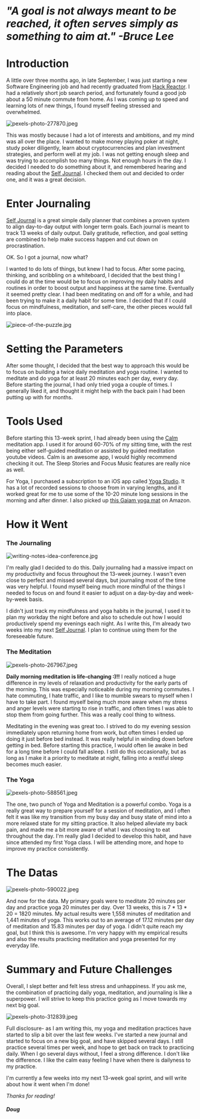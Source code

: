 # *"A goal is not always meant to be reached, it often serves simply as something to aim at." -Bruce Lee*

# Introduction

A little over three months ago, in late September, I was just starting a new Software Engineering job and had recently graduated from [Hack Reactor](www.hackreactor.com).  I had a relatively short job search period, and fortunately found a good job about a 50 minute commute from home.  As I was coming up to speed and learning lots of new things, I found myself feeling stressed and overwhelmed.  

![pexels-photo-277870.jpeg](https://steemitimages.com/DQmYFqAbwNLmtfWExm9ueiuNrFBe9XAxoMkabC8pcMbPJhT/pexels-photo-277870.jpeg)

This was mostly because I had a lot of interests and ambitions, and my mind was all over the place.  I wanted to make money playing poker at night, study poker diligently, learn about cryptocurrencies and plan investment strategies, and perform well at my job.  I was not getting enough sleep and was trying to accomplish too many things.  Not enough hours in the day.  I decided I needed to do something about it, and remembered hearing and reading about the [Self Journal](http://bestself.co?rfsn=768819.c8b8c5).  I checked them out and decided to order one, and it was a great decision.


# Enter Journaling

[Self Journal](http://bestself.co?rfsn=768819.c8b8c5) is a great simple daily planner that combines a proven system to align day-to-day output with longer term goals.  Each journal is meant to track 13 weeks of daily output.  Daily gratitude, reflection, and goal setting are combined to help make success happen and cut down on procrastination.

OK.  So I got a journal, now what?  

I wanted to do lots of things, but knew I had to focus.  After some pacing, thinking, and scribbling on a whiteboard, I decided that the best thing I could do at the time would be to focus on improving my daily habits and routines in order to boost output and happiness at the same time.  Eventually it seemed pretty clear.  I had been meditating on and off for a while, and had been trying to make it a daily habit for some time.  I decided that if I could focus on mindfulness, meditation, and self-care, the other pieces would fall into place.

![piece-of-the-puzzle.jpg](https://steemitimages.com/DQmTGMVigBTXosRX2iXEgY7GJn8VxXPCPbUN15whxVQNBsp/piece-of-the-puzzle.jpg)

# Setting the Parameters 

After some thought, I decided that the best way to approach this would be to focus on building a twice daily meditation and yoga routine.  I wanted to meditate and do yoga for at least 20 minutes each per day, every day.  Before starting the journal, I had only tried yoga a couple of times.  I generally liked it, and thought it might help with the back pain I had been putting up with for months.  

# Tools Used

Before starting this 13-week sprint, I had already been using the [Calm](www.calm.com) meditation app.  I used it for around 60-70% of my sitting time, with the rest being either self-guided meditation or assisted by guided meditation youtube videos.  Calm is an awesome app, I would highly recommend checking it out.  The Sleep Stories and Focus Music features are really nice as well. 

For Yoga, I purchased a subscription to an iOS app called [Yoga Studio](https://www.gaiam.com/pages/yoga-studio-app).  It has a lot of recorded sessions to choose from in varying lengths, and it worked great for me to use some of the 10-20 minute long sessions in the morning and after dinner.  I also picked up [this Gaiam yoga mat](http://amzn.to/2CmZDrc) on Amazon.

# How it Went 

### The Journaling

![writing-notes-idea-conference.jpg](https://steemitimages.com/DQmVxJHvfDaCaenkS8N8s7CBh2MqDhi9Mix1TEkimEThXev/writing-notes-idea-conference.jpg)

I'm really glad I decided to do this.  Daily journaling had a massive impact on my productivity and focus throughout the 13-week journey.  I wasn't even close to perfect and missed several days, but journaling most of the time was very helpful.  I found myself being much more mindful of the things I needed to focus on and found it easier to adjust on a day-by-day and week-by-week basis.  

I didn't just track my mindfulness and yoga habits in the journal, I used it to plan my workday the night before and also to schedule out how I would productively spend my evenings each night.  As I write this, I'm already two weeks into my next [Self Journal](http://bestself.co?rfsn=768819.c8b8c5).  I plan to continue using them for the foreseeable future.

### The Meditation 

![pexels-photo-267967.jpeg](https://steemitimages.com/DQmZWnrrkragBYFh7Cb3rXJH6NRTPk5nxWFZ22fs7EKEBc9/pexels-photo-267967.jpeg)

__Daily morning meditation is life-changing :)!!__  I really noticed a huge difference in my levels of relaxation and productivity for the early parts of the morning.  This was especially noticeable during my morning commutes.  I hate commuting, I hate traffic, and I like to mumble swears to myself when I have to take part.  I found myself being much more aware when my stress and anger levels were starting to rise in traffic, and often times I was able to stop them from going further.  This was a really cool thing to witness. 

Meditating in the evening was great too.  I strived to do my evening session immediately upon returning home from work, but often times I ended up doing it just before bed instead.  It was really helpful in winding down before getting in bed.  Before starting this practice, I would often lie awake in bed for a long time before I could fall asleep.  I still do this occasionally, but as long as I make it a priority to meditate at night, falling into a restful sleep becomes much easier.

### The Yoga 

![pexels-photo-588561.jpeg](https://steemitimages.com/DQmZYDB6HsVuqFPNjGJxXCyecYSfKtmwB7RaSAr22dhvGut/pexels-photo-588561.jpeg)

The one, two punch of Yoga and Meditation is a powerful combo.  Yoga is a really great way to prepare yourself for a session of meditation, and I often felt it was like my transition from my busy day and busy state of mind into a more relaxed state for my sitting practice.  It also helped alleviate my back pain, and made me a bit more aware of what I was choosing to eat throughout the day.  I'm really glad I decided to develop this habit, and have since attended my first Yoga class.  I will be attending more, and hope to improve my practice consistently. 

# The Datas

![pexels-photo-590022.jpeg](https://steemitimages.com/DQmb5RjXby16xQ54WR9faj34p81gkso9fWukEwR5MfEbH5L/pexels-photo-590022.jpeg)

And now for the data.  My primary goals were to meditate 20 minutes per day and practice yoga 20 minutes per day.  Over 13 weeks, this is 7 * 13 * 20 = 1820 minutes.  My actual results were 1,558 minutes of meditation and 1,441 minutes of yoga.  This works out to an average of 17.12 minutes per day of meditation and 15.83 minutes per day of yoga.  I didn't quite reach my goal, but I think this is awesome.  I'm very happy with my empirical results and also the results practicing meditation and yoga presented for my everyday life.  

# Summary and Future Challenges

Overall, I slept better and felt less stress and unhappiness.  If you ask me, the combination of practicing daily yoga, meditation, and journaling is like a superpower.  I will strive to keep this practice going as I move towards my next big goal.

![pexels-photo-312839.jpeg](https://steemitimages.com/DQmPNggbphzdKPsKK58ARNnSSEmSTHqH4bpHLVu4HhAF2X2/pexels-photo-312839.jpeg)

Full disclosure- as I am writing this, my yoga and meditation practices have started to slip a bit over the last few weeks.  I've started a new journal and started to focus on a new big goal, and have skipped several days.  I still practice several times per week, and hope to get back on track to practicing daily.  When I go several days without, I feel a strong difference.  I don't like the difference.  I like the calm easy feeling I have when there is dailyness to my practice.

I'm currently a few weeks into my next 13-week goal sprint, and will write about how it went when I'm done!

*Thanks for reading!*
##### *Doug*

